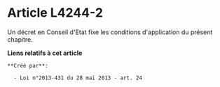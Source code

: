 # Article L4244-2

Un décret en Conseil d'Etat fixe les conditions d'application du présent chapitre.

**Liens relatifs à cet article**

	**Créé par**:

	  - Loi n°2013-431 du 28 mai 2013 - art. 24
